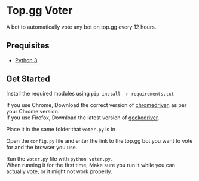 # Top.gg Voter

A bot to automatically vote any bot on top.gg every 12 hours.

## Prequisites

- [Python 3](https://www.python.org)

## Get Started

Install the required modules using `pip install -r requirements.txt`

If you use Chrome, Download the correct version of [chromedriver](https://chromedriver.chromium.org), as per your Chrome version.  
If you use Firefox, Download the latest version of [geckodriver](https://github.com/mozilla/geckodriver/releases).

Place it in the same folder that `voter.py` is in

Open the `config.py` file and enter the link to the top.gg bot you want to vote for and the browser you use.

Run the `voter.py` file with `python voter.py`.  
When running it for the first time, Make sure you run it while you can actually vote, or it might not work properly.
